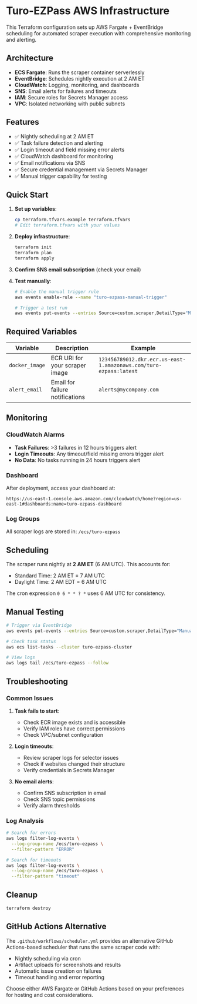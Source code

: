 # Turo-EZPass AWS Infrastructure

This Terraform configuration sets up AWS Fargate + EventBridge scheduling for automated scraper execution with comprehensive monitoring and alerting.

## Architecture

- **ECS Fargate**: Runs the scraper container serverlessly
- **EventBridge**: Schedules nightly execution at 2 AM ET
- **CloudWatch**: Logging, monitoring, and dashboards
- **SNS**: Email alerts for failures and timeouts
- **IAM**: Secure roles for Secrets Manager access
- **VPC**: Isolated networking with public subnets

## Features

- ✅ Nightly scheduling at 2 AM ET
- ✅ Task failure detection and alerting  
- ✅ Login timeout and field missing error alerts
- ✅ CloudWatch dashboard for monitoring
- ✅ Email notifications via SNS
- ✅ Secure credential management via Secrets Manager
- ✅ Manual trigger capability for testing

## Quick Start

1. **Set up variables**:
   ```bash
   cp terraform.tfvars.example terraform.tfvars
   # Edit terraform.tfvars with your values
   ```

2. **Deploy infrastructure**:
   ```bash
   terraform init
   terraform plan
   terraform apply
   ```

3. **Confirm SNS email subscription** (check your email)

4. **Test manually**:
   ```bash
   # Enable the manual trigger rule
   aws events enable-rule --name "turo-ezpass-manual-trigger"
   
   # Trigger a test run
   aws events put-events --entries Source=custom.scraper,DetailType="Manual Trigger",Detail='{}'
   ```

## Required Variables

| Variable | Description | Example |
|----------|-------------|---------|
| `docker_image` | ECR URI for your scraper image | `123456789012.dkr.ecr.us-east-1.amazonaws.com/turo-ezpass:latest` |
| `alert_email` | Email for failure notifications | `alerts@mycompany.com` |

## Monitoring

### CloudWatch Alarms
- **Task Failures**: >3 failures in 12 hours triggers alert
- **Login Timeouts**: Any timeout/field missing errors trigger alert  
- **No Data**: No tasks running in 24 hours triggers alert

### Dashboard
After deployment, access your dashboard at:
```
https://us-east-1.console.aws.amazon.com/cloudwatch/home?region=us-east-1#dashboards:name=turo-ezpass-dashboard
```

### Log Groups
All scraper logs are stored in: `/ecs/turo-ezpass`

## Scheduling

The scraper runs nightly at **2 AM ET** (6 AM UTC). This accounts for:
- Standard Time: 2 AM ET = 7 AM UTC
- Daylight Time: 2 AM EDT = 6 AM UTC

The cron expression `0 6 * * ? *` uses 6 AM UTC for consistency.

## Manual Testing

```bash
# Trigger via EventBridge
aws events put-events --entries Source=custom.scraper,DetailType="Manual Trigger",Detail='{}'

# Check task status
aws ecs list-tasks --cluster turo-ezpass-cluster

# View logs
aws logs tail /ecs/turo-ezpass --follow
```

## Troubleshooting

### Common Issues

1. **Task fails to start**:
   - Check ECR image exists and is accessible
   - Verify IAM roles have correct permissions
   - Check VPC/subnet configuration

2. **Login timeouts**:
   - Review scraper logs for selector issues
   - Check if websites changed their structure
   - Verify credentials in Secrets Manager

3. **No email alerts**:
   - Confirm SNS subscription in email
   - Check SNS topic permissions
   - Verify alarm thresholds

### Log Analysis

```bash
# Search for errors
aws logs filter-log-events \
  --log-group-name /ecs/turo-ezpass \
  --filter-pattern "ERROR"

# Search for timeouts
aws logs filter-log-events \
  --log-group-name /ecs/turo-ezpass \
  --filter-pattern "timeout"
```

## Cleanup

```bash
terraform destroy
```

## GitHub Actions Alternative

The `.github/workflows/scheduler.yml` provides an alternative GitHub Actions-based scheduler that runs the same scraper code with:
- Nightly scheduling via cron
- Artifact uploads for screenshots and results
- Automatic issue creation on failures
- Timeout handling and error reporting

Choose either AWS Fargate or GitHub Actions based on your preferences for hosting and cost considerations.
